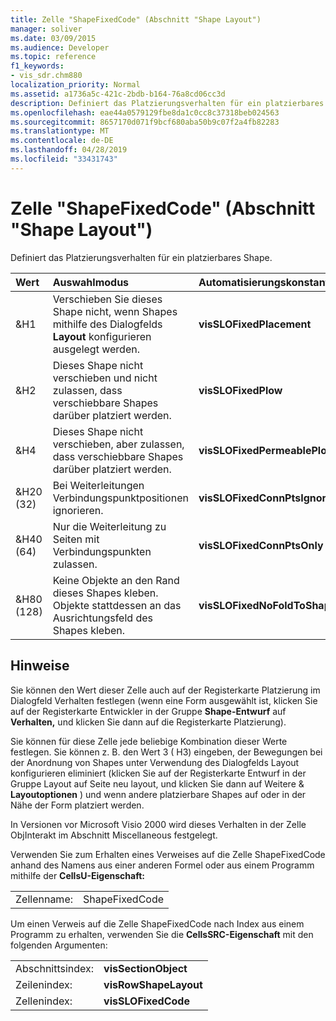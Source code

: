 ```yaml
---
title: Zelle "ShapeFixedCode" (Abschnitt "Shape Layout")
manager: soliver
ms.date: 03/09/2015
ms.audience: Developer
ms.topic: reference
f1_keywords:
- vis_sdr.chm880
localization_priority: Normal
ms.assetid: a1736a5c-421c-2bdb-b164-76a8cd06cc3d
description: Definiert das Platzierungsverhalten für ein platzierbares Shape.
ms.openlocfilehash: eae44a0579129fbe8da1c0cc8c37318beb024563
ms.sourcegitcommit: 8657170d071f9bcf680aba50b9c07f2a4fb82283
ms.translationtype: MT
ms.contentlocale: de-DE
ms.lasthandoff: 04/28/2019
ms.locfileid: "33431743"
---
```

# <a name="shapefixedcode-cell-shape-layout-section"></a>Zelle "ShapeFixedCode" (Abschnitt "Shape Layout")

Definiert das Platzierungsverhalten für ein platzierbares Shape.
  
|**Wert**|**Auswahlmodus**|**Automatisierungskonstante**|
|:-----|:-----|:-----|
|&amp;H1  <br/> |Verschieben Sie dieses Shape nicht, wenn Shapes mithilfe des Dialogfelds **Layout** konfigurieren ausgelegt werden.  <br/> |**visSLOFixedPlacement** <br/> |
|&amp;H2  <br/> |Dieses Shape nicht verschieben und nicht zulassen, dass verschiebbare Shapes darüber platziert werden.  <br/> |**visSLOFixedPlow** <br/> |
|&amp;H4  <br/> |Dieses Shape nicht verschieben, aber zulassen, dass verschiebbare Shapes darüber platziert werden.  <br/> |**visSLOFixedPermeablePlow** <br/> |
|&amp;H20 (32)  <br/> |Bei Weiterleitungen Verbindungspunktpositionen ignorieren.  <br/> |**visSLOFixedConnPtsIgnore** <br/> |
|&amp;H40 (64)  <br/> |Nur die Weiterleitung zu Seiten mit Verbindungspunkten zulassen.  <br/> |**visSLOFixedConnPtsOnly** <br/> |
|&amp;H80 (128)  <br/> |Keine Objekte an den Rand dieses Shapes kleben. Objekte stattdessen an das Ausrichtungsfeld des Shapes kleben.  <br/> |**visSLOFixedNoFoldToShape** <br/> |
   
## <a name="remarks"></a>Hinweise

Sie können den Wert dieser Zelle auch auf der Registerkarte Platzierung im Dialogfeld [](run-in-developer-mode-display-the-developer-tab.md) Verhalten festlegen (wenn eine Form ausgewählt ist, klicken  Sie auf der Registerkarte Entwickler in der Gruppe **Shape-Entwurf** auf **Verhalten,** und klicken Sie dann auf die Registerkarte Platzierung).   
  
Sie können für diese Zelle jede beliebige Kombination dieser Werte festlegen. Sie können z. B. den Wert 3 ( H3) eingeben, der Bewegungen bei der Anordnung von Shapes unter Verwendung des Dialogfelds Layout konfigurieren eliminiert (klicken Sie auf der Registerkarte Entwurf in der Gruppe Layout auf Seite neu layout, und klicken Sie dann auf Weitere &amp; **Layoutoptionen**  )   und wenn andere platzierbare Shapes auf oder in der Nähe der Form platziert werden.  
  
In Versionen vor Microsoft Visio 2000 wird dieses Verhalten in der Zelle ObjInterakt im Abschnitt Miscellaneous festgelegt. 
  
Verwenden Sie zum Erhalten eines Verweises auf die Zelle ShapeFixedCode anhand des Namens aus einer anderen Formel oder aus einem Programm mithilfe der **CellsU-Eigenschaft:** 
  
|||
|:-----|:-----|
|Zellenname:  <br/> |ShapeFixedCode  <br/> |
   
Um einen Verweis auf die Zelle ShapeFixedCode nach Index aus einem Programm zu erhalten, verwenden Sie die **CellsSRC-Eigenschaft** mit den folgenden Argumenten: 
  
|||
|:-----|:-----|
|Abschnittsindex:  <br/> |**visSectionObject** <br/> |
|Zeilenindex:  <br/> |**visRowShapeLayout** <br/> |
|Zellenindex:  <br/> |**visSLOFixedCode** <br/> |
   

